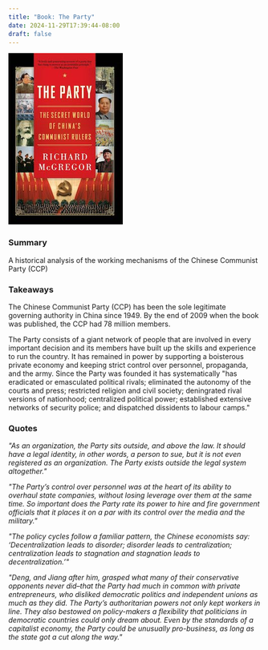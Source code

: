 ```yaml
---
title: "Book: The Party"
date: 2024-11-29T17:39:44-08:00
draft: false
---
```


![The Party](img/book_cover_the_party.jpg)

### Summary

A historical analysis of the working mechanisms of the Chinese Communist Party (CCP)

### Takeaways

The Chinese Communist Party (CCP) has been the sole legitimate governing authority in China since 1949. By the end of 2009 when the book was published, the CCP had 78 million members.

The Party consists of a giant network of people that are involved in every important decision and its members have built up the skills and experience to run the country. It has remained in power by supporting a boisterous private economy and keeping strict control over personnel, propaganda, and the army. Since the Party was founded it has systematically "has eradicated or emasculated political rivals; eliminated the autonomy of the courts and press; restricted religion and civil society; deningrated rival versions of nationhood; centralized political power; established extensive networks of security police; and dispatched dissidents to labour camps."

### Quotes

*"As an organization, the Party sits outside, and above the law. It should have a legal identity, in other words, a person to sue, but it is not even registered as an organization. The Party exists outside the legal system altogether."*

*"The Party’s control over personnel was at the heart of its ability to overhaul state companies, without losing leverage over them at the same time. So important does the Party rate its power to hire and fire government officials that it places it on a par with its control over the media and the military."*

*"The policy cycles follow a familiar pattern, the Chinese economists say: ‘Decentralization leads to disorder; disorder leads to centralization; centralization leads to stagnation and stagnation leads to decentralization.’"*

*"Deng, and Jiang after him, grasped what many of their conservative opponents never did–that the Party had much in common with private entrepreneurs, who disliked democratic politics and independent unions as much as they did. The Party’s authoritarian powers not only kept workers in line. They also bestowed on policy-makers a flexibility that politicians in democratic countries could only dream about. Even by the standards of a capitalist economy, the Party could be unusually pro-business, as long as the state got a cut along the way."*


